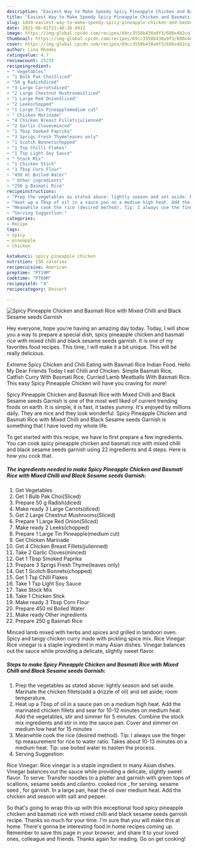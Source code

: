 ```yaml
---
description: "Easiest Way to Make Speedy Spicy Pineapple Chicken and Basmati Rice with Mixed Chilli and Black Sesame seeds Garnish"
title: "Easiest Way to Make Speedy Spicy Pineapple Chicken and Basmati Rice with Mixed Chilli and Black Sesame seeds Garnish"
slug: 1449-easiest-way-to-make-speedy-spicy-pineapple-chicken-and-basmati-rice-with-mixed-chilli-and-black-sesame-seeds-garnish
date: 2021-08-01T23:40:36.491Z
image: https://img-global.cpcdn.com/recipes/69cc3558b430a9f3/680x482cq70/spicy-pineapple-chicken-and-basmati-rice-with-mixed-chilli-and-black-sesame-seeds-garnish-recipe-main-photo.jpg
thumbnail: https://img-global.cpcdn.com/recipes/69cc3558b430a9f3/680x482cq70/spicy-pineapple-chicken-and-basmati-rice-with-mixed-chilli-and-black-sesame-seeds-garnish-recipe-main-photo.jpg
cover: https://img-global.cpcdn.com/recipes/69cc3558b430a9f3/680x482cq70/spicy-pineapple-chicken-and-basmati-rice-with-mixed-chilli-and-black-sesame-seeds-garnish-recipe-main-photo.jpg
author: Lina Rhodes
ratingvalue: 4.7
reviewcount: 25235
recipeingredient:
- " Vegetables"
- "1 Bulb Pak ChoiSliced"
- "50 g Radishdiced"
- "3 Large Carrotsdiced"
- "2 Large Chestnut MushroomsSliced"
- "1 Large Red OnionSliced"
- "2 Leekschopped"
- "1 Large Tin Pineapplemedium cut"
- " Chicken Marinade"
- "4 Chicken Breast Filletsjulienned"
- "2 Garlic Clovesminced"
- "1 Tbsp Smoked Paprika"
- "3 Sprigs Fresh Thymeleaves only"
- "1 Scotch Bonnetschopped"
- "1 Tsp Chilli Flakes"
- "1 Tsp Light Soy Sauce"
- " Stock Mix"
- "1 Chicken Stick"
- "3 Tbsp Corn Flour"
- "450 ml Boiled Water"
- " Other ingredients"
- "250 g Basmati Rice"
recipeinstructions:
- "Prep the vegetables as stated above: lightly season and set aside. Marinate the chicken fillets(add a drizzle of oil) and set aside; room temperature."
- "Heat up a Tbsp of oil in a sauce pan on a medium high heat. Add the marinated chicken fillets and sear for 10-12 minutes on medium heat. Add the vegetables, stir and simmer for 5 minutes. Combine the stock mix ingredients and stir in into the sauce pan. Cover and simmer on medium low heat for 15 minutes"
- "Meanwhile cook the rice (desired method). Tip: I always use the finger tip measurement for rice to water ratio. Takes about 10-13 minutes on a medium heat. Tip: use boiled water to hasten the process."
- "Serving Suggestion:"
categories:
- Recipe
tags:
- spicy
- pineapple
- chicken

katakunci: spicy pineapple chicken 
nutrition: 236 calories
recipecuisine: American
preptime: "PT19M"
cooktime: "PT60M"
recipeyield: "4"
recipecategory: Dessert

---
```



![Spicy Pineapple Chicken and Basmati Rice with Mixed Chilli and Black Sesame seeds Garnish](https://img-global.cpcdn.com/recipes/69cc3558b430a9f3/680x482cq70/spicy-pineapple-chicken-and-basmati-rice-with-mixed-chilli-and-black-sesame-seeds-garnish-recipe-main-photo.jpg)

Hey everyone, hope you're having an amazing day today. Today, I will show you a way to prepare a special dish, spicy pineapple chicken and basmati rice with mixed chilli and black sesame seeds garnish. It is one of my favorites food recipes. This time, I will make it a bit unique. This will be really delicious.

Extreme Spicy Chicken and Chili Eating with Basmati Rice Indian Food. Hello My Dear Friends Today I eat Chilli and Chicken. Simple Basmati Rice, Catfish Curry With Basmati Rice, Curried Lamb Meatballs With Basmati Rice. This easy Spicy Pineapple Chicken will have you craving for more!

Spicy Pineapple Chicken and Basmati Rice with Mixed Chilli and Black Sesame seeds Garnish is one of the most well liked of current trending foods on earth. It is simple, it is fast, it tastes yummy. It's enjoyed by millions daily. They are nice and they look wonderful. Spicy Pineapple Chicken and Basmati Rice with Mixed Chilli and Black Sesame seeds Garnish is something that I have loved my whole life.


To get started with this recipe, we have to first prepare a few ingredients. You can cook spicy pineapple chicken and basmati rice with mixed chilli and black sesame seeds garnish using 22 ingredients and 4 steps. Here is how you cook that.

<!--inarticleads1-->

##### The ingredients needed to make Spicy Pineapple Chicken and Basmati Rice with Mixed Chilli and Black Sesame seeds Garnish:

1. Get  Vegetables
1. Get 1 Bulb Pak Choi(Sliced)
1. Prepare 50 g Radish(diced)
1. Make ready 3 Large Carrots(diced)
1. Get 2 Large Chestnut Mushrooms(Sliced)
1. Prepare 1 Large Red Onion(Sliced)
1. Make ready 2 Leeks(chopped)
1. Prepare 1 Large Tin Pineapple(medium cut)
1. Get  Chicken Marinade
1. Get 4 Chicken Breast Fillets(julienned)
1. Take 2 Garlic Cloves(minced)
1. Get 1 Tbsp Smoked Paprika
1. Prepare 3 Sprigs Fresh Thyme(leaves only)
1. Get 1 Scotch Bonnets(chopped)
1. Get 1 Tsp Chilli Flakes
1. Take 1 Tsp Light Soy Sauce
1. Take  Stock Mix
1. Take 1 Chicken Stick
1. Make ready 3 Tbsp Corn Flour
1. Prepare 450 ml Boiled Water
1. Make ready  Other ingredients
1. Prepare 250 g Basmati Rice


Minced lamb mixed with herbs and spices and grilled in tandoori oven. Spicy and tangy chicken curry made with pickling spice mix. Rice Vinegar: Rice vinegar is a staple ingredient in many Asian dishes. Vinegar balances out the sauce while providing a delicate, slightly sweet flavor. 

<!--inarticleads2-->

##### Steps to make Spicy Pineapple Chicken and Basmati Rice with Mixed Chilli and Black Sesame seeds Garnish:

1. Prep the vegetables as stated above: lightly season and set aside. Marinate the chicken fillets(add a drizzle of oil) and set aside; room temperature.
1. Heat up a Tbsp of oil in a sauce pan on a medium high heat. Add the marinated chicken fillets and sear for 10-12 minutes on medium heat. Add the vegetables, stir and simmer for 5 minutes. Combine the stock mix ingredients and stir in into the sauce pan. Cover and simmer on medium low heat for 15 minutes
1. Meanwhile cook the rice (desired method). Tip: I always use the finger tip measurement for rice to water ratio. Takes about 10-13 minutes on a medium heat. Tip: use boiled water to hasten the process.
1. Serving Suggestion:


Rice Vinegar: Rice vinegar is a staple ingredient in many Asian dishes. Vinegar balances out the sauce while providing a delicate, slightly sweet flavor. To serve: Transfer noodles to a platter and garnish with green tops of scallions, sesame seeds and cilantro. cooked rice , for serving. sesame seed , for garnish. In a large pan, heat the oil over medium heat. Add the chicken and season with salt and pepper. 

So that's going to wrap this up with this exceptional food spicy pineapple chicken and basmati rice with mixed chilli and black sesame seeds garnish recipe. Thanks so much for your time. I'm sure that you will make this at home. There's gonna be interesting food in home recipes coming up. Remember to save this page in your browser, and share it to your loved ones, colleague and friends. Thanks again for reading. Go on get cooking!
